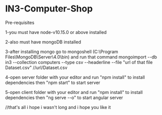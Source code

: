 # IN3-Computer-Shop
Pre-requisites

1-you must have node-v10.15.0 or above installed 

2-also must have mongoDB installed

3-after installing mongo go to mongoshell (C:\Program Files\MongoDB\Server\4.0\bin) and run that command
mongoimport --db in3 --collection computers --type csv --headerline --file "url of that file Dataset.csv" //url/Dataset.csv

4-open server folder with your editor and run "npm install" to install dependencies then "npm start" to start server

5-open client folder with your editor and run "npm install" to install dependencies then "ng serve --o" to start angular server

//that's all i hope i wasn't long and i hope you like it
